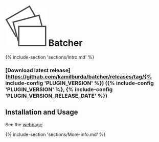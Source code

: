 # [![](docs/images/logo.svg)](https://kamilburda.github.io/batcher/) Batcher

{% include-section 'sections/Intro.md' %}

### [Download latest release](https://github.com/kamilburda/batcher/releases/tag/{% include-config 'PLUGIN_VERSION' %}) ({% include-config 'PLUGIN_VERSION' %}, {% include-config 'PLUGIN_VERSION_RELEASE_DATE' %})

## Installation and Usage

See the [webpage](https://kamilburda.github.io/batcher).


{% include-section 'sections/More-info.md' %}
